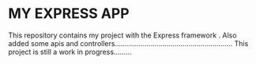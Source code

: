 MY EXPRESS APP
====
This repository contains my project with the Express framework .
Also  added some apis and controllers...........................................................
This project is still a work in progress.........

